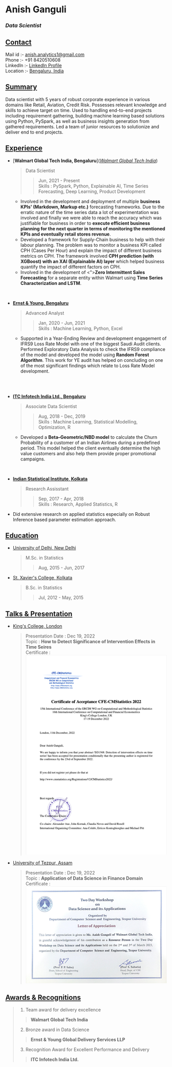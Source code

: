 # <blue>**Anish Ganguli**</blue>
### <blue>_Data Scientist_</blue>

## <u>Contact</u>

Mail id :- [anish.analytics1@gmail.com](mailto:anish.analytics1@gmail.com) </br>
Phone :- +91 8420510608 </br>
LinkedIn :- [LinkedIn Profile](https://www.linkedin.com/in/anish-ganguli-404b63107/) </br>
Location :- [Bengaluru, India](https://www.google.com/maps/@12.9332167,77.703669,18.82z/data=!5m1!1e1?entry=ttu)


## <u>Summary</u>

Data scientist with 5 years of robust corporate experience in various 
domains like Retail, Aviation, Credit Risk. Possesses relevant knowledge 
and skills to achieve target on time. Used to handling end-to-end projects 
including requirement gathering, building machine learning based solutions 
using Python, PySpark, as well as business insights generation from gathered 
requirements. Led a team of junior resources to solutionize and deliver 
end to end projects.


## <u>Experience</u>

- [**Walmart Global Tech India, Bengaluru**]([_Walmart Global Tech India_](https://www.linkedin.com/company/walmartglobaltechindia/mycompany/))
  > Data Scientist 
  >> Jun, 2021 - Present </br>
  >> Skills : PySpark, Python, Explainable AI, Time Series Forecasting, 
Deep Learning, Product Development
    - Involved in the development and deployment of multiple 
    <green>**business KPIs' (Markdown, Markup etc.)**</green> forecasting frameworks. 
    Due to the erratic nature of the time series data a lot of experimentation 
    was involved and finally we were able to reach the accuracy which was 
    justifiable for business in order to <green>**execute efficient business planning 
    for the next quarter in terms of monitoring the mentioned KPIs and 
    eventually retail stores revenue**</green>.
    - Developed a framework for Supply-Chain business to help with their labour 
    planning. The problem was to monitor a business KPI called CPH (Cases Per Hour) 
    and explain the impact of different business metrics on CPH. The framework 
    involved <green>**CPH prediction (with XGBoost) with an XAI (Explainable AI) layer**</green> 
    which helped business quantify the impact of different factors on CPH.
    - Involved in the development of <">**Zero Intermittent Sales Forecasting**</green> for a 
    separate entity within Walmart using 
    <green>**Time Series Characterization and LSTM**</green>.
  
<br>

- [**Ernst & Young, Bengaluru**](https://www.linkedin.com/company/ernstandyoung/)
  >Advanced Analyst 
  >> Jan, 2020 - Jun, 2021 </br>
  >> Skills :  Machine Learning, Python, Excel
    - Supported in a Year-Ending Review and development engagement of IFRS9 
    Loss Rate Model with one of the biggest Saudi Audit clients. 
    Performed Exploratory Data Analysis to check the IFRS9 compliance of the 
    model and developed the model using <green>**Random Forest Algorithm**</green>. 
    This work for YE audit has helped on concluding on one of the most 
    significant findings which relate to Loss Rate Model development.

</br>
<br>

- [**ITC Infotech India Ltd., Bengaluru**](https://www.linkedin.com/company/itc-infotech/?originalSubdomain=in)
  > Associate Data Scientist 
  >> Aug, 2018 - Dec, 2019 </br>
  >> Skills : Machine Learning, Statistical Modelling, Optimization, R
  - Developed a <green>**Beta–Geometric/NBD model**</green> to calculate the Churn Probability 
  of a customer of an Indian Airlines during a predefined period. 
  This model helped the client eventually determine the high value 
  customers and also help them provide proper promotional campaigns.

</br>

- [**Indian Statistical Institute, Kolkata**](https://www.isical.ac.in/)
  > Research Assisstant
  >> Sep, 2017 - Apr, 2018 </br>
  >> Skills : Research, Applied Statistics, R
- Did extensive research on applied statistics especially on Robust Inference based parameter estimation approach.

## <u>Education</u>
- [University of Delhi, New Delhi](https://www.du.ac.in/)
  > M.Sc. in Statistics
  > > Aug, 2015 - Jun, 2017
  > 
- [St. Xavier's College, Kolkata](https://www.sxccal.edu/)
  > B.Sc. in Statistics
  > > Jul, 2012 - May, 2015

## <u>Talks & Presentation</u>
- [King's College, London](https://www.kcl.ac.uk/)
  > Presentation Date : Dec 19, 2022 </br>
  > Topic : <green>**How to Detect Significance of Intervention Effects in Time Seires**</green> </br>
  > Certificate : </br>
![](images/cert1.png)

- [University of Tezpur, Assam](http://www.tezu.ernet.in/)
  > Presentation Date : Dec 19, 2022 </br>
  > Topic : <green>**Application of Data Science in Finance Domain**</green> </br>
  > Certificate : </br>
![](images/cert2.png)


## <u>Awards & Recognitions</u>

 > 1. Team award for delivery excellence
  >> <blue>**Walmart Global Tech India**</blue>
 > 2. Bronze award in Data Science
  >> <blue>**Ernst & Young Global Delivery Services LLP**</blue>
 > 3. Recognition Award for Excellent Performance and Delivery
  >> <blue>**ITC Infotech India Ltd.**</blue>













